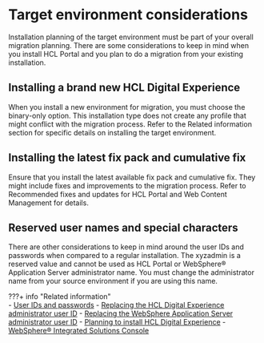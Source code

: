 # Target environment considerations

Installation planning of the target environment must be part of your overall migration planning. There are some considerations to keep in mind when you install HCL Portal and you plan to do a migration from your existing installation.

## Installing a brand new HCL Digital Experience

When you install a new environment for migration, you must choose the binary-only option. This installation type does not create any profile that might conflict with the migration process. Refer to the Related information section for specific details on installing the target environment.

## Installing the latest fix pack and cumulative fix

Ensure that you install the latest available fix pack and cumulative fix. They might include fixes and improvements to the migration process. Refer to Recommended fixes and updates for HCL Portal and Web Content Management for details.

## Reserved user names and special characters

There are other considerations to keep in mind around the user IDs and passwords when compared to a regular installation. The xyzadmin is a reserved value and cannot be used as HCL Portal or WebSphere® Application Server administrator name. You must change the administrator name from your source environment if you are using this name.


???+ info "Related information"  
    -   [User IDs and passwords](../../../../get_started/plan_deployment/traditional_deployment/sec_chars.md)
    -   [Replacing the HCL Digital Experience administrator user ID](../../security/people/authentication/updating_userid_pwd/portalid.md)
    -   [Replacing the WebSphere Application Server administrator user ID](../../security/people/authentication/updating_userid_pwd/rep_was_id.md)
    -   [Planning to install HCL Digital Experience](../../../../get_started/plan_deployment/traditional_deployment/index.md)
    -   [WebSphere® Integrated Solutions Console](../../portal_admin_tools/WebSphere_Integrated_Solutions_Console.md)


